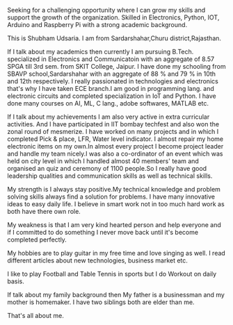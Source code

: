 Seeking for a challenging opportunity where I can grow my skills and support the growth of the organization.
Skilled in Electronics, Python, IOT, Arduino and Raspberry Pi with a strong academic background.


This is Shubham Udsaria.
I am from Sardarshahar,Churu district,Rajasthan.

If I talk about my academics then currently I am pursuing
B.Tech. specialized in Electronics and Communicatoin with an
aggregate of 8.57 SPGA till 3rd sem. from SKIT College, Jaipur.
I have done my schooling from SBAVP school,Sardarshahar with
an aggregate of 88 % and 79 % in 10th and 12th respectively.
I really passionated in technologies and electronics that's why I
have taken ECE branch.I am good in programming lang. and electronic 
circuits and completed specialization in IoT and Python. I have done
many courses on AI, ML, C lang., adobe softwares, MATLAB etc.

If I talk about my achievements I am also very active in 
extra curricular activities. And I have participated in IIT 
bombay techfest and also won the zonal round of mesmerize. I 
have worked on many projects and in which I completed Pick & place, 
LFR, Water level indicator. I almost repair my home electronic 
items on my own.In almost every project I become project leader and 
handle my team nicely.I was also a co-ordinator of an event which was 
held on city level in which I handled almost 40 members' team and 
organised an quiz and ceremony of 1100 people.So I really have good 
leadership qualities and communication skills as well as technical 
skills.

My strength is I always stay positive.My technical knowledge and problem 
solving skills always find a solution for problems. I have 
many innovative ideas to easy daily life. I believe in smart work not
in too much hard work as both have there own role.

My weakness is that I am very kind hearted person and help everyone
and if I committed to do something I never move back until 
it's become completed perfectly.

My hobbies are to play guitar in my free time and love singing as well.
I read different articles about new technologies, business market etc.

I like to play Football and Table Tennis in sports but I do 
Workout on daily basis.

If talk about my family background then My father is a businessman
and my mother is homemaker. I have two siblings both are elder
than me.

That's all about me.
